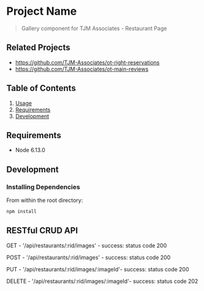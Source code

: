 # Project Name

> Gallery component for TJM Associates - Restaurant Page

## Related Projects

  - https://github.com/TJM-Associates/ot-right-reservations
  - https://github.com/TJM-Associates/ot-main-reviews

## Table of Contents

1. [Usage](#Usage)
1. [Requirements](#requirements)
1. [Development](#development)

## Requirements
- Node 6.13.0

## Development
### Installing Dependencies

From within the root directory:

```sh
npm install
```
## RESTful CRUD API
GET - '/api/restaurants/:rid/images' - success: status code 200

POST - '/api/restaurants/:rid/images' - success: status code 200

PUT - '/api/restaurants/:rid/images/:imageId'- success: status code 200

DELETE - '/api/restaurants/:rid/images/:imageId'- success: status code 202
